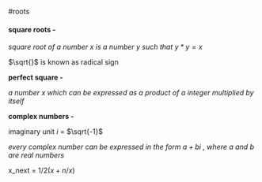 #roots
#### square roots -

*square root of a number x is a number y such that $y*y=x$*

$\sqrt{}$ is known as radical sign

**perfect square -** 

*a number x which can be expressed as a product of a integer multiplied by itself*

**complex numbers -**

imaginary unit $i$ = $\sqrt{-1}$ 

*every complex number can be expressed in the form $a+bi$ , where a and b are real numbers*


x_next = $1/2(x + n/x)$ 
